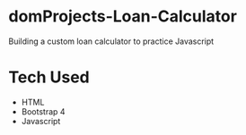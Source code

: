 # domProjects-Loan-Calculator

Building a custom loan calculator to practice Javascript

# Tech Used #
- HTML
- Bootstrap 4
- Javascript